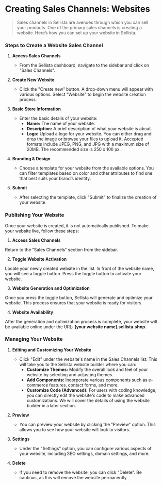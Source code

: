 # Creating Sales Channels: Websites

> Sales channels in Sellista are avenues through which you can sell your products. One of the primary sales channels is creating a website. Here’s how you can set up your website in Sellista.

### Steps to Create a Website Sales Channel

1. **Access Sales Channels**

    - From the Sellista dashboard, navigate to the sidebar and click on "Sales Channels".

2. **Create New Website**

    - Click the "Create new" button. A drop-down menu will appear with various options. Select "Website" to begin the website creation process.

3. **Basic Store Information**

    - Enter the basic details of your website:
        - **Name:** The name of your website.
        - **Description:** A brief description of what your website is about.
        - **Logo:** Upload a logo for your website. You can either drag and drop the image or browse your files to upload it. Accepted formats include JPEG, PNG, and JPG with a maximum size of 20MB. The recommended size is 250 x 100 px.

4. **Branding & Design**

    - Choose a template for your website from the available options. You can filter templates based on color and other attributes to find one that best suits your brand’s identity.

5. **Submit**

    - After selecting the template, click "Submit" to finalize the creation of your website.

### Publishing Your Website

Once your website is created, it is not automatically published. To make your website live, follow these steps:

1. **Access Sales Channels**

Return to the "Sales Channels" section from the sidebar.

2. **Toggle Website Activation**

Locate your newly created website in the list. In front of the website name, you will see a toggle button.
Press the toggle button to activate your website.

3. **Website Generation and Optimization**

Once you press the toggle button, Sellista will generate and optimize your website. This process ensures that your website is ready for visitors.

4. **Website Availability**

After the generation and optimization process is complete, your website will be available online under the URL: **[your website name].sellista.shop.**

### Managing Your Website

1. **Editing and Customizing Your Website**

    - Click "Edit" under the website's name in the Sales Channels list. This will take you to the Sellista website builder where you can:
        - **Customize Themes:** Modify the overall look and feel of your website by selecting and adjusting themes.
        - **Add Components:** Incorporate various components such as e-commerce features, contact forms, and more.
        - **Customize Code (Advanced):** For users with coding knowledge, you can directly edit the website's code to make advanced customizations. We will cover the details of using the website builder in a later section.

2. **Preview**

    - You can preview your website by clicking the "Preview" option. This allows you to see how your website will look to visitors.

3. **Settings**

    - Under the "Settings" option, you can configure various aspects of your website, including SEO settings, domain settings, and more.

4. **Delete**

    - If you need to remove the website, you can click "Delete". Be cautious, as this will remove the website permanently.        